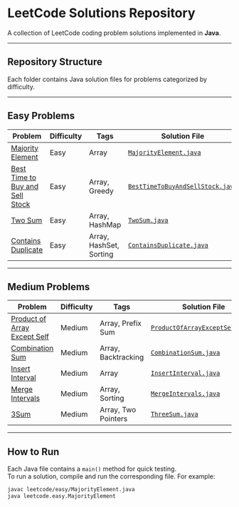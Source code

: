 # LeetCode Solutions Repository

A collection of LeetCode coding problem solutions implemented in **Java**.

---

## Repository Structure


Each folder contains Java solution files for problems categorized by difficulty.

---

## Easy Problems

| Problem | Difficulty | Tags | Solution File |
|---------|------------|------|---------------|
| [Majority Element](https://leetcode.com/problems/majority-element/) | Easy | Array | [`MajorityElement.java`](leetcode/easy/MajorityElement.java) |
| [Best Time to Buy and Sell Stock](https://leetcode.com/problems/best-time-to-buy-and-sell-stock/) | Easy | Array, Greedy | [`BestTimeToBuyAndSellStock.java`](leetcode/easy/BestTimeToBuyAndSellStock.java) |
| [Two Sum](https://leetcode.com/problems/two-sum/) | Easy | Array, HashMap | [`TwoSum.java`](leetcode/easy/TwoSum.java) |
| [Contains Duplicate](https://leetcode.com/problems/contains-duplicate/) | Easy       | Array, HashSet, Sorting | [`ContainsDuplicate.java`](leetcode/easy/ContainsDuplicate.java) |


---

## Medium Problems

| Problem | Difficulty | Tags | Solution File |
|---------|------------|------|---------------|
| [Product of Array Except Self](https://leetcode.com/problems/product-of-array-except-self/) | Medium | Array, Prefix Sum | [`ProductOfArrayExceptSelf.java`](leetcode/medium/ProductOfArrayExceptSelf.java) |
| [Combination Sum](https://leetcode.com/problems/combination-sum/) | Medium | Array, Backtracking | [`CombinationSum.java`](leetcode/medium/CombinationSum.java) |
| [Insert Interval](https://leetcode.com/problems/insert-interval/) | Medium | Array | [`InsertInterval.java`](leetcode/medium/InsertInterval.java) |
| [Merge Intervals](https://leetcode.com/problems/merge-intervals/) | Medium | Array, Sorting | [`MergeIntervals.java`](leetcode/medium/MergeIntervals.java) |
| [3Sum](https://leetcode.com/problems/3sum/) | Medium | Array, Two Pointers | [`ThreeSum.java`](leetcode/medium/ThreeSum.java) |



---

## How to Run

Each Java file contains a `main()` method for quick testing.  
To run a solution, compile and run the corresponding file. For example:

```bash
javac leetcode/easy/MajorityElement.java
java leetcode.easy.MajorityElement
